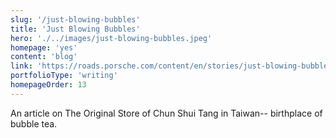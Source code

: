 ```yaml
---
slug: '/just-blowing-bubbles'
title: 'Just Blowing Bubbles'
hero: './../images/just-blowing-bubbles.jpeg'
homepage: 'yes'
content: 'blog'
link: 'https://roads.porsche.com/content/en/stories/just-blowing-bubbles'
portfolioType: 'writing'
homepageOrder: 13
---
```


An article on The Original Store of Chun Shui Tang
in Taiwan-- birthplace of bubble tea.
